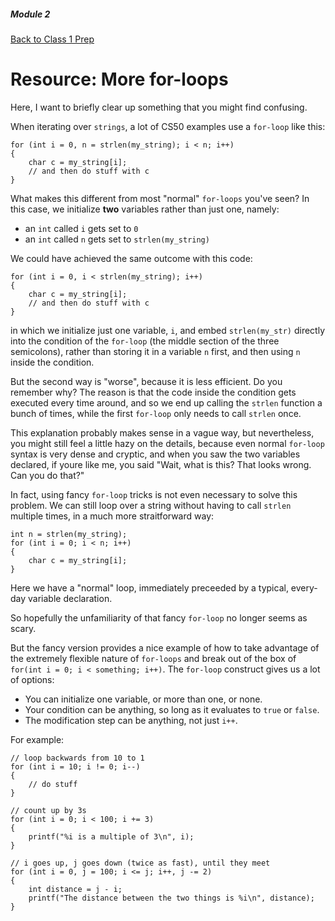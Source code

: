 ##### Module 2

[Back to Class 1 Prep](../../class1-prep)

# Resource: More for-loops

Here, I want to briefly clear up something that you might find confusing.

When iterating over `strings`, a lot of CS50 examples use a `for-loop` like this:

```
for (int i = 0, n = strlen(my_string); i < n; i++) 
{
    char c = my_string[i];
    // and then do stuff with c
}
```

What makes this different from most "normal" `for-loops` you've seen? In this case, we initialize
**two** variables rather than just one, namely:
* an `int` called `i` gets set to `0`
* an `int` called `n` gets set to `strlen(my_string)`

We could have achieved the same outcome with this code:
```
for (int i = 0, i < strlen(my_string); i++) 
{
    char c = my_string[i];
    // and then do stuff with c
}
```

in which we initialize just one variable, `i`, and embed `strlen(my_str)` directly into the condition of the `for-loop` (the middle section of the three semicolons), rather than storing it in a variable `n` first, and then using `n` inside the condition.

But the second way is "worse", because it is less efficient. Do you remember why? The reason is that the code inside the condition gets executed every time around, and so we end up calling the `strlen` function a bunch of times, while the first `for-loop` only needs to call `strlen` once.

This explanation probably makes sense in a vague way, but nevertheless, you might still feel a little hazy on the details, because even normal `for-loop` syntax is very dense and cryptic, and when you saw the two variables declared, if youre like me, you said "Wait, what is this? That looks wrong. Can you do that?"

In fact, using fancy `for-loop` tricks is not even necessary to solve this problem. We can still loop over a string without having to call `strlen` multiple times, in a much more straitforward way:
```
int n = strlen(my_string);
for (int i = 0; i < n; i++) 
{
    char c = my_string[i];
}
```

Here we have a "normal" loop, immediately preceeded by a typical, every-day variable declaration.

So hopefully the unfamiliarity of that fancy `for-loop` no longer seems as scary.

But the fancy version provides a nice example of how to take advantage of the extremely flexible nature of `for-loops` and break out of the box of `for(int i = 0; i < something; i++)`. The `for-loop` construct gives us a lot of options:
* You can initialize one variable, or more than one, or none. 
* Your condition can be anything, so long as it evaluates to `true` or `false`.
* The modification step can be anything, not just `i++`.

For example:

```
// loop backwards from 10 to 1
for (int i = 10; i != 0; i--)
{
    // do stuff
}
```

```
// count up by 3s
for (int i = 0; i < 100; i += 3)
{
    printf("%i is a multiple of 3\n", i);
}
```

```
// i goes up, j goes down (twice as fast), until they meet
for (int i = 0, j = 100; i <= j; i++, j -= 2)
{
    int distance = j - i;
    printf("The distance between the two things is %i\n", distance);
}
```

